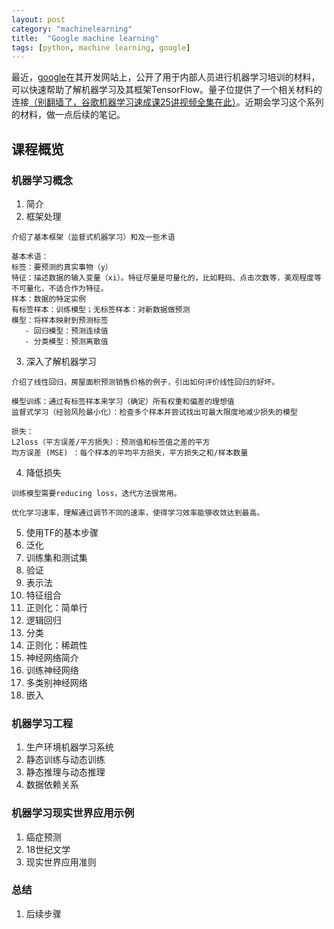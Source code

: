 ```yaml
---
layout: post
category: "machinelearning"
title:  "Google machine learning"
tags: [python, machine learning, google]
---
```


最近，[google](https://developers.google.com/machine-learning/crash-course)在其开发网站上，公开了用于内部人员进行机器学习培训的材料，可以快速帮助了解机器学习及其框架TensorFlow。量子位提供了一个相关材料的连接[（别翻墙了，谷歌机器学习速成课25讲视频全集在此）](https://mp.weixin.qq.com/s?__biz=MzIzNjc1NzUzMw==&mid=2247495096&idx=1&sn=cb25eec7088e96f416bc1df2a6c2df10&chksm=e8d05acadfa7d3dca298cef87ed9bf836a81d9501be6210cac5c9a2f6fdc1a4dc81b10348229&mpshare=1&scene=23&srcid=0304E57F5bWLPOV7AUtjemDr#rd)。近期会学习这个系列的材料，做一点后续的笔记。


## 课程概览

### 机器学习概念

1. 简介
2. 框架处理

```
介绍了基本框架（监督式机器学习）和及一些术语

基本术语：
标签：要预测的真实事物（y）
特征：描述数据的输入变量（xi）。特征尽量是可量化的，比如鞋码、点击次数等，美观程度等不可量化，不适合作为特征。
样本：数据的特定实例
有标签样本：训练模型；无标签样本：对新数据做预测
模型：将样本映射到预测标签
   - 回归模型：预测连续值
   - 分类模型：预测离散值
```

3. 深入了解机器学习

```
介绍了线性回归，房屋面积预测销售价格的例子，引出如何评价线性回归的好坏。

模型训练：通过有标签样本来学习（确定）所有权重和偏差的理想值
监督式学习（经验风险最小化）：检查多个样本并尝试找出可最大限度地减少损失的模型

损失：
L2loss（平方误差/平方损失）：预测值和标签值之差的平方
均方误差 (MSE) ：每个样本的平均平方损失，平方损失之和/样本数量
```

4. 降低损失

```
训练模型需要reducing loss，迭代方法很常用。

优化学习速率，理解通过调节不同的速率，使得学习效率能够收敛达到最高。
```

5. 使用TF的基本步骤
6. 泛化
7. 训练集和测试集
8. 验证
9. 表示法
10. 特征组合
11. 正则化：简单行
12. 逻辑回归
13. 分类
14. 正则化：稀疏性
15. 神经网络简介
16. 训练神经网络
17. 多类别神经网络
18. 嵌入

### 机器学习工程

1. 生产环境机器学习系统
2. 静态训练与动态训练
3. 静态推理与动态推理
4. 数据依赖关系

### 机器学习现实世界应用示例

1. 癌症预测
2. 18世纪文学
3. 现实世界应用准则

### 总结

1. 后续步骤

